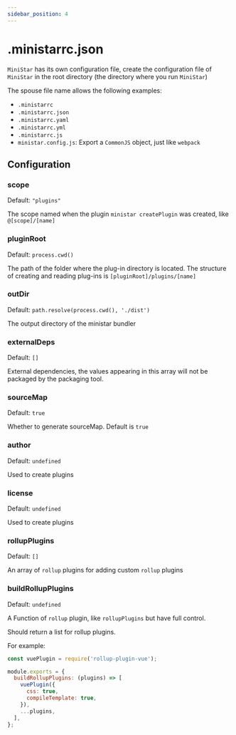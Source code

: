 ```yaml
---
sidebar_position: 4
---
```


# .ministarrc.json
`MiniStar` has its own configuration file, create the configuration file of `MiniStar` in the root directory (the directory where you run `MiniStar`)

The spouse file name allows the following examples:
- `.ministarrc`
- `.ministarrc.json`
- `.ministarrc.yaml`
- `.ministarrc.yml`
- `.ministarrc.js`
- `ministar.config.js`: Export a `CommonJS` object, just like `webpack`

## Configuration

### scope

Default: `"plugins"`

The scope named when the plugin `ministar createPlugin` was created, like `@[scope]/[name]`

### pluginRoot

Default: `process.cwd()`

The path of the folder where the plug-in directory is located. The structure of creating and reading plug-ins is `[pluginRoot]/plugins/[name]`

### outDir

Default: `path.resolve(process.cwd(), './dist')`

The output directory of the ministar bundler

### externalDeps

Default: `[]`

External dependencies, the values appearing in this array will not be packaged by the packaging tool.

### sourceMap

Default: `true`

Whether to generate sourceMap. Default is `true`

### author

Default: `undefined`

Used to create plugins

### license

Default: `undefined`

Used to create plugins

### rollupPlugins

Default: `[]`

An array of `rollup` plugins for adding custom `rollup` plugins

### buildRollupPlugins

Default: `undefined`

A Function of `rollup` plugin, like `rollupPlugins` but have full control.

Should return a list for rollup plugins.

For example:
```js
const vuePlugin = require('rollup-plugin-vue');

module.exports = {
  buildRollupPlugins: (plugins) => [
    vuePlugin({
      css: true,
      compileTemplate: true,
    }),
    ...plugins,
  ],
};
```
